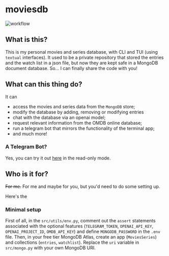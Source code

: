 # moviesdb
![workflow](https://github.com/rayannott/moviesdb/actions/workflows/tests.yml/badge.svg)

## What is this?
This is my personal movies and series database, with CLI and TUI (using `textual` interfaces). It used to be a private repository that stored the entries and the watch list in a json file, but now they are kept safe in a MongoDB document database. So... I can finally share the code with you!

## What can this thing do?
It can
- access the movies and series data from the `MongoDB` store;
- modify the database by adding, removing or modifying entries
- chat with the database via an openai model;
- request relevant information from the OMDB online database;
- run a telegram bot that mirrors the functionality of the terminal app;
- and much more!

### A Telegram Bot?
Yes, you can try it out [here](https://t.me/mymoviesdbbot) in the read-only mode.

## Who is it for?
<s>For me.</s> For me and maybe for you, but you'd need to do some setting up.

Here's the
### Minimal setup

First of all, in the `src/utils/env.py`, comment out the `assert` statements associated with the optional features (`TELEGRAM_TOKEN`, `OPENAI_API_KEY`, `OPENAI_PROJECT_ID`, `OMDB_API_KEY`) and define `MONGODB_PASSWORD` in the `.env` file. Then, in your free tier MongoDB Atlas, create an app (`MoviesSeries`) and collections (`entries`, `watchlist`). Replace the `uri` variable in `src/mongo.py` with your own MongoDB URI.

